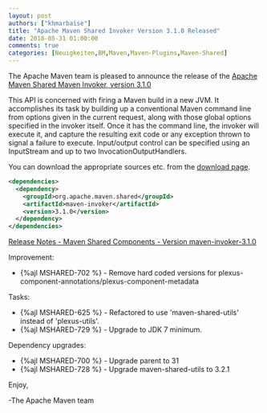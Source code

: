 ```yaml
---
layout: post
authors: ["khmarbaise"]
title: "Apache Maven Shared Invoker Version 3.1.0 Released"
date: 2018-05-31 01:00:00
comments: true
categories: [Neuigkeiten,BM,Maven,Maven-Plugins,Maven-Shared]
---
```

The Apache Maven team is pleased to announce the release of the 
[Apache Maven Shared Maven Invoker, version 3.1.0](https://maven.apache.org/shared/maven-invoker/)

This API is concerned with firing a Maven build in a new JVM. It accomplishes
its task by building up a conventional Maven command line from options given in
the current request, along with those global options specified in the invoker
itself. Once it has the command line, the invoker will execute it, and capture
the resulting exit code or any exception thrown to signal a failure to execute.
Input/output control can be specified using an InputStream and up to two
InvocationOutputHandlers.

You can download the appropriate sources etc. from the 
[download page](https://maven.apache.org/shared/maven-invoker/download.cgi).


``` xml
<dependencies>
  <dependency>
    <groupId>org.apache.maven.shared</groupId>
    <artifactId>maven-invoker</artifactId>
    <version>3.1.0</version>
  </dependency>
</dependencies>
```

<!-- more -->

[Release Notes - Maven Shared Components - Version maven-invoker-3.1.0](https://issues.apache.org/jira/secure/ReleaseNote.jspa?version=12339250&styleName=Text&projectId=12317922)

Improvement:

 * {%ajl MSHARED-702 %} - Remove hard coded versions for plexus-component-annotations/plexus-component-metadata

Tasks:

 * {%ajl MSHARED-625 %} - Refactored to use 'maven-shared-utils' instead of 'plexus-utils'.
 * {%ajl MSHARED-729 %} - Upgrade to JDK 7 minimum.

Dependency upgrades:

 * {%ajl MSHARED-700 %} - Upgrade parent to 31
 * {%ajl MSHARED-728 %} - Upgrade maven-shared-utils to 3.2.1

Enjoy,

-The Apache Maven team 
